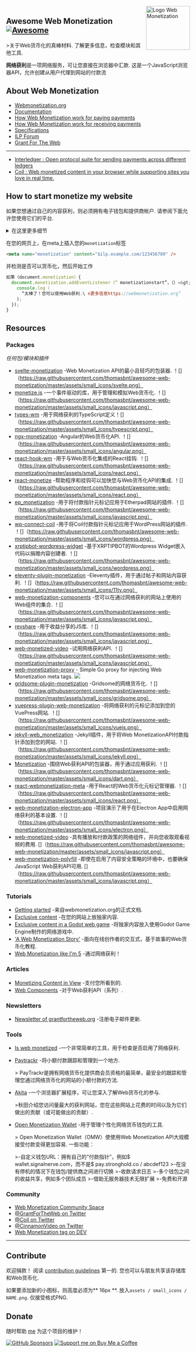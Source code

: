 <div class="github-widget" data-repo="thomasbnt/awesome-web-monetization"></div>
<script async src="https://pagead2.googlesyndication.com/pagead/js/adsbygoogle.js"></script><ins class="adsbygoogle" style="display:block" data-ad-client="ca-pub-6890694312814945" data-ad-slot="5473692530" data-ad-format="auto"  data-full-width-responsive="true"></ins><script>(adsbygoogle = window.adsbygoogle || []).push({});</script>
<img src="https://raw.githubusercontent.com/thomasbnt/awesome-web-monetization/master/assets/wm_icon_animated.svg?sanitize=true" alt="Logo Web Monetization" align="right" width="120px" />

## Awesome Web Monetization [![Awesome](https://awesome.re/badge-flat2.svg)](https://awesome.re)

 &gt;关于Web货币化的真棒材料. 了解更多信息，检查模块和其他工具.

**网络获利**是一项网络服务，可让您直接在浏览器中汇款.
这是一个JavaScript浏览器API，允许创建从用户代理到网站的付款流



## About Web Monetization

- [Webmonetization.org](https://webmonetization.org/)
- [Documentation](https://webmonetization.org/docs/getting-started)
- [How Web Monetization work for paying payments](https://webmonetization.org/docs/sending)
- [How Web Monetization work for receiving payments](https://webmonetization.org/docs/receiving)
- [Specifications](https://webmonetization.org/specification.html)
- [ILP Forum](https://forum.interledger.org/)
- [Grant For The Web](https://www.grantfortheweb.org/)

---

- [Interledger : Open protocol suite for sending payments across different ledgers](https://interledger.org/)
- [Coil : Web monetized content in your browser while supporting sites you love in real time.](https://coil.com)

## How to start monetize my website

如果您想通过自己的内容获利，则必须拥有电子钱包和提供商帐户. 请参阅下面允许您使用它们的平台.

<details><summary>在这里更多细节</summary>
<p>

 |  **钱包** |  |  |  |  |
| :---------: | :------------------------------: | :-----------------------------------------------------: | :------------------------------------------: | :--------------------------------------------------: |
 | 姓名|  [！[坚持] [坚持徽标]] [坚持] |  [！[GateHub] [gatehub-logo]] [gatehub] |  [！[Stronghold] [stronghold-logo]] [stronghold] |  [新钱包？<br> 创建问题！] [new-wallet-issue] |
 | 费用| 无|  SEPA：1.00欧元&lt;50,000欧元<br>电汇：每分钟$ 15（最高$ 150）|  \ $ 3提款费|  |

[new-wallet-issue]：https://github.com/thomasbnt/awesome-web-monetization/issues/new?assignees=thomasbnt&amp;labels=Wallet%2C+%E2%86%94+WM+repository&amp;template=new-wallet. md＆title =％5BWa％5D
[gatehub]：https：//gatehub.net/
[gatehub-logo]：https://webmonetization.org/img/gatehub_logo.svg
[stronghold]: https://stronghold.co/real-time-payments#coil
[stronghold-logo]：https://webmonetization.org/img/stronghold_logo.svg
[坚持]：https://uphold.com/
[uphold-logo]：https：//webmonetization.org/img/uphold_logo.svg

如果您已经在使用XRP Tipbot， [check here to migrate on Uphold](https://webmonetization.org/docs/xrptipbot).

 |  **付款** |  |
| ------------ |   --------------------------------------------------------------------------      |
| Name         | [![Coil](https://webmonetization.org/img/coil_logo.svg)](https://coil.com/signup) |

</p>
</details>

在您的网页上，在meta上插入您的`monetization`标签

```html
<meta name="monetization" content="$ilp.example.com/123456789" />
```

并检测是否可以货币化，然后开始工作

```js
如果（document.monetization）{
  document.monetization.addEventListener（“ monetizationstart”，（）=&gt; {
    console.log（
      “太棒了！您可以使用Web获利.\ n更多信息https://webmonetization.org”
    );
  });
}
```

## Resources

### Packages

_任何包/模块和插件_

- [svelte-monetization](https://github.com/sorxrob/svelte-monetization)  -Web Monetization API的最小且轻巧的包装器.  ！[]（https://raw.githubusercontent.com/thomasbnt/awesome-web-monetization/master/assets/small_icons/svelte.png）
- [monetize.js](https://github.com/sunchayn/monetize.js)  -一个事件驱动的库，用于管理和模拟Web货币化.  ！[]（https://raw.githubusercontent.com/thomasbnt/awesome-web-monetization/master/assets/small_icons/javascript.png）
- [types-wm](https://github.com/dacioromero/types-wm) -用于网络获利的TypeScript定义！[]（https://raw.githubusercontent.com/thomasbnt/awesome-web-monetization/master/assets/small_icons/typescript.png）
- [ngx-monetization](https://github.com/CDDelta/ngx-monetization)  -Angular的Web货币化API.  ！[]（https://raw.githubusercontent.com/thomasbnt/awesome-web-monetization/master/assets/small_icons/angular.png）
- [react-hook-wm](https://github.com/dacioromero/react-hook-wm)  -用于与Web货币化集成的React挂钩.  ！[]（https://raw.githubusercontent.com/thomasbnt/awesome-web-monetization/master/assets/small_icons/react.png）
- [react-monetize](https://github.com/guidovizoso/react-monetize)  -帮助程序和挂钩可以加快您与Web货币化API的集成.  ！[]（https://raw.githubusercontent.com/thomasbnt/awesome-web-monetization/master/assets/small_icons/react.png）
- [ep_monetization](https://github.com/ISNIT0/ep_monetization)  -用于将付款指针元标记应用于Etherpad网站的插件.  ！[]（https://raw.githubusercontent.com/thomasbnt/awesome-web-monetization/master/assets/small_icons/javascript.png）
- [wp-connect-coil](https://wordpress.org/plugins/wp-connect-coil/)  -用于将Coil付款指针元标记应用于WordPress网站的插件.  ！[]（https://raw.githubusercontent.com/thomasbnt/awesome-web-monetization/master/assets/small_icons/wordpress.png）
- [xrptipbot-wordpress-widget](https://wordpress.org/plugins/widget-xrptipbot/)  -基于XRPTIPBOT的Wordpress Widget嵌入代码以捐赠内容创建者.  ！[]（https://raw.githubusercontent.com/thomasbnt/awesome-web-monetization/master/assets/small_icons/wordpress.png）
- [eleventy-plugin-monetization](https://github.com/DanCanetti/eleventy-plugin-monetization)  -Eleventy插件，用于通过帖子和网站内容获利.  ！[]（https://raw.githubusercontent.com/thomasbnt/awesome-web-monetization/master/assets/small_icons/11ty.png）
- [web-monetization-components](https://github.com/philnash/web-monetization-components)  -您可以在通过网络获利的网站上使用的Web组件的集合.  ！[]（https://raw.githubusercontent.com/thomasbnt/awesome-web-monetization/master/assets/small_icons/javascript.png）
- [revshare](https://github.com/kewbish/revshare)  -用于收益分享的JS库.  ！[]（https://raw.githubusercontent.com/thomasbnt/awesome-web-monetization/master/assets/small_icons/javascript.png）
- [web-monetized-video](https://github.com/Jasmin2895/web-monetized-video)  -试用网络获利API.  ！[]（https://raw.githubusercontent.com/thomasbnt/awesome-web-monetization/master/assets/small_icons/javascript.png）
- [web-monetization-proxy](https://github.com/tcdowney/web-monetization-proxy) - Simple Go proxy for injecting Web Monetization meta tags. ![](https://raw.githubusercontent.com/thomasbnt/awesome-web-monetization/master/assets/small_icons/go.png)
- [gridsome-plugin-monetization](https://github.com/Sergix/gridsome-plugin-monetization)  -Gridsome的网络货币化.  ！[]（https://raw.githubusercontent.com/thomasbnt/awesome-web-monetization/master/assets/small_icons/gridsome.png）
- [vuepress-plugin-web-monetization](https://github.com/spekulatius/vuepress-plugin-web-monetization)  -将网络获利的元标记添加到您的VuePress网站.  ！[]（https://raw.githubusercontent.com/thomasbnt/awesome-web-monetization/master/assets/small_icons/vuejs.png）
- [jekyll-web_monetization](https://github.com/philnash/jekyll-web_monetization)  -Jekyll插件，用于将Web MonetizationAPI付款指针添加到您的网站.  ！[]（https://raw.githubusercontent.com/thomasbnt/awesome-web-monetization/master/assets/small_icons/jekyll.png）
- [Monetization](https://github.com/KNawm/monetization)  -围绕Web获利API的包装器，用于通过应用获利.  ！[]（https://raw.githubusercontent.com/thomasbnt/awesome-web-monetization/master/assets/small_icons/dart.png）
- [react-webmonetization-meta](https://github.com/uchibeke/react-webmonetization-meta)  -用于React的Web货币化元标记管理器.  ！[]（https://raw.githubusercontent.com/thomasbnt/awesome-web-monetization/master/assets/small_icons/react.png）
- [web-monetization-electron-app](https://github.com/Jasmin2895/web-monetization-electron-app)  -项目演示了用于在Electron App中启用网络获利的基本设置.  ！[]（https://raw.githubusercontent.com/thomasbnt/awesome-web-monetization/master/assets/small_icons/electron.png）
- [web-monetized-video](https://github.com/Jasmin2895/web-monetized-video)  -具有播放和付款政策的网络组件，并向您收取观看视频的费用.  []（https://raw.githubusercontent.com/thomasbnt/awesome-web-monetization/master/assets/small_icons/javascript.png）
- [web-monetization-polyfill](https://github.com/immers-space/web-monetization-polyfill/)  -即使在启用了内容安全策略的环境中，也要确保JavaScript Web获利API可用.  []（https://raw.githubusercontent.com/thomasbnt/awesome-web-monetization/master/assets/small_icons/javascript.png）

### Tutorials

- [Getting started](https://webmonetization.org/docs/getting-started) -来自webmonetization.org的正式文档.
- [Exclusive content](https://webmonetization.org/docs/exclusive-content) -在您的网站上放独家内容.
- [Exclusive content in a Godot web game](https://innkeepergames.com/how-to-monetize-a-godot-game-with-web-monetization) -将独家内容放入使用Godot Game Engine制作的网络游戏中.
- ['A Web Monetization Story'](https://esse-dev.github.io/a-web-monetization-story/) -面向在线创作者的交互式，基于故事的Web货币化教程.
- [Web Monetization like I'm 5](https://dev.to/hacksultan/web-monetization-like-i-m-5-1418) -通过网络获利！

### Articles

- [Monetizing Content in View](https://dev.to/godwinagedah/monetizing-content-in-view-paying-for-what-you-see-462a) -支付您所看到的.
- [Web Components](https://dev.to/philnash/web-components-for-the-web-monetization-api-4ed9) -对于Web获利API（系列）.

### Newsletters

- [Newsletter of grantfortheweb.org](https://www.grantfortheweb.org/signup) -注册电子邮件更新.

### Tools

- [Is web monetized](https://github.com/jkga/is-web-monetized) -一个非常简单的工具，用于检查是否启用了网络获利.

- [Paytrackr](https://github.com/sorxrob/paytrackr) -将小额付款跟踪和管理到一个地方.

  &gt; PayTrackr是拥有网络货币化提供商会员资格的最简单，最安全的跟踪和管理您通过网络货币化的网站的小额付款的方法.

- [Akita](https://github.com/esse-dev/akita) -一个浏览器扩展程序，可让您深入了解Web货币化的参与.

  &gt;秋田介绍您访问量最大的获利网站，您在这些网站上花费的时间以及为它们做出的贡献（或可能做出的贡献）.

- [Open Monetization Wallet](https://github.com/signalnerve/openmonetizationwallet) -用于管理个性化网络货币钱包的工具.

   &gt; Open Monetization Wallet（OMW）使使用Web Monetization API大规模接受付款变得更加容易. 一些功能：
  >
  &gt;-自定义钱包URL：拥有自己的“付款指针”，例如$ wallet.signalnerve.com，而不是$ pay.stronghold.co / abcdef123
  &gt;-在没有停机的情况下在钱包/提供商之间进行切换
  &gt;-收款请求日志
  &gt;-多个钱包之间的收益共享，例如多个团队成员
  &gt;-借助无服务器技术无限扩展
  &gt;-免费和开源

### Community

- [Web Monetization Community Space](https://community.webmonetization.org/)
- [@GrantForTheWeb on Twitter](https://twitter.com/GrantForTheWeb)
- [@Coil on Twitter](https://twitter.com/Coil)
- [@CinnamonVideo on Twitter](https://twitter.com/CinnamonVideo)
- [Web Monetization tag on DEV](https://dev.to/t/webmonetization)

---

## Contribute

欢迎捐款！ 阅读 [contribution guidelines](https://github.com/thomasbnt/awesome-web-monetization/blob/master/contributing.md) 第一的.
您也可以与朋友共享该存储库和Web货币化. 

如果要添加新的小图标，则高度必须为** 16px **. 放入`assets / small_icons / NAME.png`. 仅接受格式PNG.

## Donate 
随时帮助 [me](https://github.com/thomasbnt) 为这个项目的维护！ 

[![GitHub Sponsors](https://img.shields.io/badge/Sponsor%20me-%23EA54AE.svg?&style=for-the-badge&logo=github-sponsors&logoColor=white)](https://github.com/sponsors/thomasbnt) [![Support me on Buy Me a Coffee](https://img.shields.io/badge/Support%20me-on%20Buy%20Me%20a%20Coffee-%23FFDD00?style=for-the-badge&logo=buy-me-a-coffee&logoColor=white)](https://www.buymeacoffee.com/thomasbnt?via=thomasbnt)

